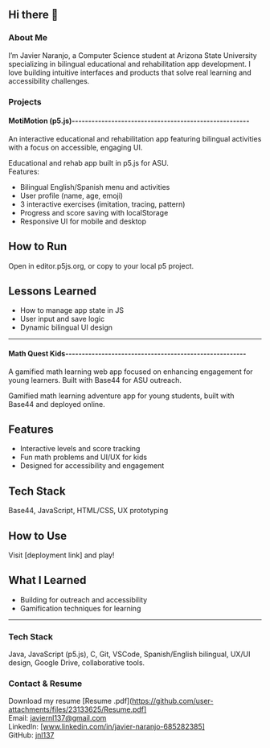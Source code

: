 ## Hi there 👋

### About Me

I’m Javier Naranjo, a Computer Science student at Arizona State University specializing in bilingual educational and rehabilitation app development. I love building intuitive interfaces and products that solve real learning and accessibility challenges.

### Projects

#### MotiMotion (p5.js)------------------------------------------------------
An interactive educational and rehabilitation app featuring bilingual activities with a focus on accessible, engaging UI. 

Educational and rehab app built in p5.js for ASU.  
Features:
- Bilingual English/Spanish menu and activities
- User profile (name, age, emoji)
- 3 interactive exercises (imitation, tracing, pattern)
- Progress and score saving with localStorage
- Responsive UI for mobile and desktop

## How to Run
Open in editor.p5js.org, or copy to your local p5 project.

## Lessons Learned
- How to manage app state in JS
- User input and save logic
- Dynamic bilingual UI design

----------------------------------------------------------------------------
#### Math Quest Kids-------------------------------------------------------
A gamified math learning web app focused on enhancing engagement for young learners. Built with Base44 for ASU outreach.

Gamified math learning adventure app for young students, built with Base44 and deployed online.

## Features
- Interactive levels and score tracking
- Fun math problems and UI/UX for kids
- Designed for accessibility and engagement

## Tech Stack
Base44, JavaScript, HTML/CSS, UX prototyping


## How to Use
Visit [deployment link] and play!

## What I Learned
- Building for outreach and accessibility
- Gamification techniques for learning
------------------------------------------------------------------------------
### Tech Stack
Java, JavaScript (p5.js), C, Git, VSCode, Spanish/English bilingual, UX/UI design, Google Drive, collaborative tools.

### Contact & Resume
Download my resume [Resume .pdf](https://github.com/user-attachments/files/23133625/Resume.pdf]  
Email: javiernl137@gmail.com  
LinkedIn: [www.linkedin.com/in/javier-naranjo-685282385]  
GitHub: [jnl137](https://github.com/jnl137)

